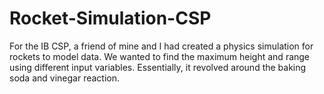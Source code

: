 # Rocket-Simulation-CSP
For the IB CSP, a friend of mine and I had created a physics simulation for rockets to model data. We wanted to find the maximum height and range using different input variables. Essentially, it revolved around the baking soda and vinegar reaction. 
